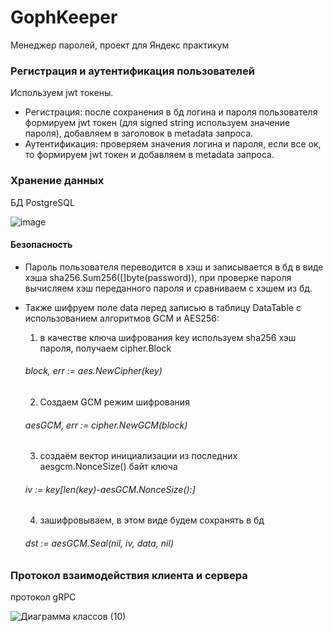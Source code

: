 # GophKeeper
Менеджер паролей, проект для Яндекс практикум

### Регистрация и аутентификация пользователей

Используем jwt токены. 
- Регистрация: после сохранения в бд логина и пароля пользователя формируем jwt токен (для signed string используем значение пароля), добавляем в заголовок в metadata запроса.
- Аутентификация: проверяем значения логина и пароля, если все ок, то формируем jwt токен и добавляем в metadata запроса.

### Хранение данных

БД PostgreSQL

![image](https://github.com/kartalenka7/GophKeeper/assets/113780951/b54c1cae-d164-445c-bb84-389c2a5db9f6)

#### Безопасность

- Пароль пользователя переводится в хэш и записывается в бд в виде хэша
sha256.Sum256([]byte(password)), при проверке пароля вычисляем хэш переданного пароля и сравниваем с хэшем из бд.

- Также шифруем поле data перед записью в таблицу DataTable с использованием алгоритмов GCM и AES256:
  1) в качестве ключа шифрования key используем sha256 хэш пароля, получаем cipher.Block
   ###### block, err := aes.NewCipher(key)
  2) Создаем GCM режим шифрования
   ###### aesGCM, err := cipher.NewGCM(block)
  3) создаём вектор инициализации из последних aesgcm.NonceSize() байт ключа
   ###### iv := key[len(key)-aesGCM.NonceSize():]
  4) зашифровываем, в этом виде будем сохранять в бд
   ###### dst := aesGCM.Seal(nil, iv, data, nil) 

### Протокол взаимодействия клиента и сервера

протокол gRPC

![Диаграмма классов (10)](https://github.com/kartalenka7/GophKeeper/assets/113780951/06617c31-8fc8-4dff-b342-6b0fbca96467)



